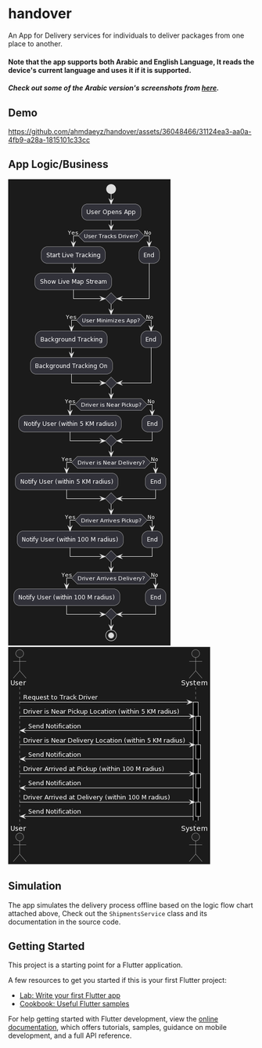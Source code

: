 # handover

An App for Delivery services for individuals to deliver packages from one place to another.

#### Note that the app supports both Arabic and English Language, It reads the device's current language and uses it if it is supported. 
##### Check out some of the Arabic version's screenshots from [here](https://github.com/ahmdaeyz/handover/tree/master/screenshots).

## Demo

https://github.com/ahmdaeyz/handover/assets/36048466/31124ea3-aa0a-4fb9-a28a-1815101c33cc


## App Logic/Business
![Flow Chart](https://github.com/ahmdaeyz/handover/blob/master/docs/flow_chart.png) ![Notification sequence diagram](https://github.com/ahmdaeyz/handover/blob/master/docs/notification_sequence.png) 

## Simulation
The app simulates the delivery process offline based on the logic flow chart attached above, Check out the `ShipmentsService` class and its documentation in the source code.
## Getting Started

This project is a starting point for a Flutter application.

A few resources to get you started if this is your first Flutter project:

- [Lab: Write your first Flutter app](https://docs.flutter.dev/get-started/codelab)
- [Cookbook: Useful Flutter samples](https://docs.flutter.dev/cookbook)

For help getting started with Flutter development, view the
[online documentation](https://docs.flutter.dev/), which offers tutorials,
samples, guidance on mobile development, and a full API reference.
